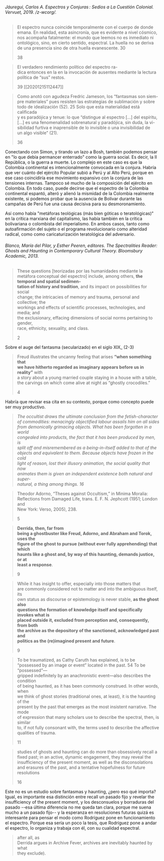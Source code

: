 ###### Jáuregui, Carlos A. _Espectros y Conjuras : Sedios a La Cuestión Colonial_. Vervuet, 2019. /z-wcorg/.

> El espectro nunca coincide temporalmente con el cuerpo de donde  
> emana. En realidad, esta asincronía, que es evidente a nivel cósmico,  
> nos acompaña fatalmente: el mundo que leemos no es inmediato ni  
> ontológico, sino, en cierto sentido, espectral. La huella no se deriva  
> de una presencia sino de otra huella evanescente. 30
> 
> 38


> El verdadero rendimiento político del espectro ra-  
> dica entonces en la en la invocación de ausentes mediante la lectura  
> política de “sus” restos.
> 
> 39
[[20201215112447]]


> Como anotó con agudeza Fredric Jameson, los “fantasmas son siem-  
> pre materiales” pues resisten las estrategias de sublimación y sobre  
> todo de idealización (52). 25 Solo que esta materialidad está calificada  
> y es paradójica y tenue: lo que “distingue al espectro \[...\] del espíritu,  
> \[...\] es una fenomenalidad sobrenatural y paradójica, sin duda, la vi-  
> sibilidad furtiva e inaprensible de lo invisible o una invisibilidad de  
> un algo visible” (21).
> 
> 36



Conectando con Simon, y tirando un lazo a Bosh, también podemos pensar en "lo que debía permancer enterrado" como la guerra social. Es decir, la II República, o la guerra a muerte. Lo complejo en este caso es que la Colombia continental es intencionalmente convocada en la conjura. Habría que ver cuánto del ejército Popular subió a Perú y al Alto Perú, porque en ese caso coincidiría ese movimiento expansivo con la conjura de las tensiones internas. Tampoco sé mucho de la composición del ejército en Colombia. En todo caso, puede decirse que el espectro de la Colombia continental espantó, alteró y alienó la mismidad de la Colombia realmente existente, si podemos probar que la ausencia de Bolívar durante las campañas de Perú fue una causa decisiva para su desmoronamiento.


Así como había "metáforas teológicas (más bien góticas o teratológicas)" en la crítica marxiana del capitalismo, las había también en la crítica bolivariana o colombista del imperialismo. En ambos casos, tanto como autoafirmación del sujeto o el programa revolucionario como alteridad radical, como como caricaturización teratológica del adversario.


###### Blanco, María del Pilar, y Esther Peeren, editores. _The Spectralities Reader: Ghosts and Haunting in Contemporary Cultural Theory_. Bloomsbury Academic, 2013.

> These questions \[teorizadas por las humanidades mediante la metáfora conceptual del espectro\] include, among others, **the temporal and spatial sedimen-**  
> **tation of history and tradition**, and its impact on possibilities for social  
> change; the intricacies of memory and trauma, personal and collective; the  
> workings and effects of scientific processes, technologies, and media; and  
> the exclusionary, effacing dimensions of social norms pertaining to gender,  
> race, ethnicity, sexuality, and class.
> 
> 2

Sobre el auge del fantasma (secularizado) en el siglo XIX_ (2-3)


> Freud illustrates the uncanny feeling that arises **“when something that**  
> **we have hitherto regarded as imaginary appears before us in reality”** with  
> a story about a young married couple staying in a house with a table,  
> the carvings on which come alive at night as “ghostly crocodiles.”
> 
> 4

Habría que revisar esa cita en su contexto, porque como concepto puede ser muy productivo.


> _The occultist draws the ultimate conclusion from the fetish-character  
> of commodities: menacingly objectified labour assails him on all sides  
> from demonically grimacing objects. What has been forgotten in a world  
> congealed into products, the fact that it has been produced by men, is  
> split off and misremembered as a being-in-itself added to that of the  
> objects and equivalent to them. Because objects have frozen in the cold  
> light of reason, lost their illusory animation, the social quality that now  
> animates them is given an independent existence both natural and super-  
> natural, a thing among things. 16_

> Theodor Adorno, “Theses against Occultism,” in Minima Moralia:  
> Reflections from Damaged Life, trans. E. F. N. Jephcott (1951; London and  
> New York: Verso, 2005), 238.
> 
> 5


> **Derrida, then, far from**  
> **being a ghostbuster like Freud, Adorno, and Abraham and Torok, uses the**  
> **figure of the ghost to pursue (without ever fully apprehending) that which**  
> **haunts like a ghost and, by way of this haunting, demands justice, or at**  
> **least a response**.
> 
> 9


> While it has insight to offer, especially into those matters that  
> are commonly considered not to matter and into the ambiguous itself, its  
> own status as discourse or epistemology is never stable, **as the ghost also**  
> **questions the formation of knowledge itself and specifically invokes what is**  
> **placed outside it, excluded from perception and, consequently, from both**  
> **the archive as the depository of the sanctioned, acknowledged past and**  
> **politics as the (re)imagined present and future**.
> 
> 9


> To be traumatized, as Cathy Caruth has explained, is to be  
> “possessed by an image or event” located in the past. 54 To be “possessed”—  
> gripped indefinitely by an anachronistic event—also describes the condition  
> of being haunted, as it has been commonly construed. In other words, when  
> we think of ghost stories (traditional ones, at least), it is the haunting of the  
> present by the past that emerges as the most insistent narrative. The mode  
> of expression that many scholars use to describe the spectral, then, is similar  
> to, if not fully consonant with, the terms used to describe the affective  
> qualities of trauma.
> 
> 11


> studies
> of ghosts and haunting can do more than obsessively recall a fixed past;
> in an active, dynamic engagement, they may reveal the insufficiency of the
> present moment, as well as the disconsolations and erasures of the past, and
> a tentative hopefulness for future resolutions
> 
> 16

Este no es un estudio sobre fantasmas y haunting, ¿pero eso qué importa? Igual, es importante esa distinción entre recall un pasado fijo y revelar the insufficiency of the present moment, y los desconsuelos y borraduras del pasado --esa última diferencia no me queda tan clara, porque me suena mucho a un pasado fijo-- y la esperanza en resoluciones futuras quizá es interesante para pensar el modo como Rodríguez pone en funcionamiento el espectro. Porque esa sería un poco la tesis, que Rodríguez pone a andar el espectro, lo organiza y trabaja con él, con su cualidad espectral.


> after all, as  
> Derrida argues in Archive Fever, archives are inevitably haunted by what  
> they exclude).